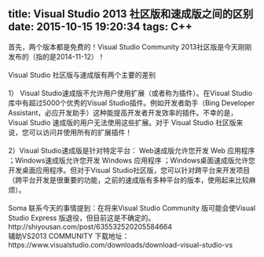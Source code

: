 title: Visual Studio 2013 社区版和速成版之间的区别
date: 2015-10-15 19:20:34
tags: C++
---
<body>
<a name="1967"/>

<div>
<div style="word-wrap: break-word; -webkit-nbsp-mode: space; -webkit-line-break: after-white-space;">
首先，两个版本都是免费的！Visual Studio Community 2013社区版是今天刚刚发布的（指的是2014-11-12）！<br/><br/>
Visual Studio 社区版与速成版有两个主要的差别<br/><br/>
1） Visual Studio速成版不允许用户使用扩展（或者称为插件）。在Visual Studio库中有超过5000个优秀的Visual Studio插件。例如开发者助手（Bing Developer Assistant，必应开发助手）这种能提高开发者开发效率的插件。不幸的是，Visual Studio 速成版的用户无法使用这些扩展。对于 Visual Studio 社区版来说，您可以访问并使用所有的扩展插件！<br/><br/>
2）Visual Studio速成版是针对特定平台： Web速成版允许您开发 Web 应用程序 ；Windows速成版允许您开发 Windows 应用程序 ；Windows桌面速成版允许您开发桌面应用程序。但对于Visual Studio社区版，您可以针对跨平台来开发项目（跨平台开发是很重要的功能，之前的速成版有多种平台的版本，使用起来比较麻烦）。<br/><br/>
Soma 联系今天的事情提到：在将来Visual Studio Community 版可能会使Visual Studio Express 版退役，但目前这是不确定的。http://shiyousan.com/post/635532520205584664<br/>
辅助VS2013 COMMUNITY 下载地址：https://www.visualstudio.com/downloads/download-visual-studio-vs
</div>
</div></body>